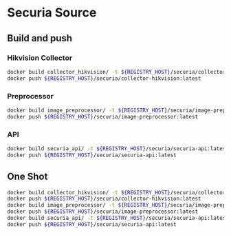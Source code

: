 # Securia Source

## Build and push

### Hikvision Collector

```bash
docker build collector_hikvision/ -t ${REGISTRY_HOST}/securia/collector-hikvision:latest
docker push ${REGISTRY_HOST}/securia/collector-hikvision:latest
```

### Preprocessor

```bash
docker build image_preprocessor/ -t ${REGISTRY_HOST}/securia/image-preprocessor:latest
docker push ${REGISTRY_HOST}/securia/image-preprocessor:latest
```

### API

```bash
docker build securia_api/ -t ${REGISTRY_HOST}/securia/securia-api:latest
docker push ${REGISTRY_HOST}/securia/securia-api:latest
```

## One Shot

```bash
docker build collector_hikvision/ -t ${REGISTRY_HOST}/securia/collector-hikvision:latest
docker push ${REGISTRY_HOST}/securia/collector-hikvision:latest
docker build image_preprocessor/ -t ${REGISTRY_HOST}/securia/image-preprocessor:latest
docker push ${REGISTRY_HOST}/securia/image-preprocessor:latest
docker build securia_api/ -t ${REGISTRY_HOST}/securia/securia-api:latest
docker push ${REGISTRY_HOST}/securia/securia-api:latest
```
